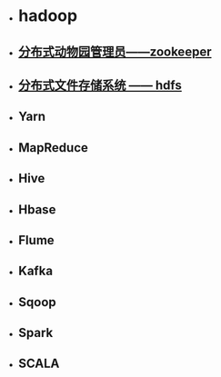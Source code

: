 

- # hadoop

- ## [分布式动物园管理员——zookeeper](hadoop/zookeeper/zookeeper.md)

- ## [分布式文件存储系统 —— hdfs](hadoop/hdfs/hdfs.md)

  

- ## Yarn

- ## MapReduce

- ## Hive

- ## Hbase

- ## Flume

- ## Kafka

- ## Sqoop

- ## Spark

- ## SCALA

